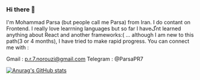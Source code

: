 ### Hi there 👋

I'm Mohammad Parsa (but people call me Parsa) from Iran. I do contant on Frontend. I really love learrning languages but so far I haveگnt learned anything about React and another frameworks:( ...  although I am new to this path(3 or 4 months), I have tried to make rapid progress. 
You can connect me with :

Gmail : p.r.7.norouzi@gmail.com
Telegram : @ParsaPR7

[![Anurag's GitHub stats](https://github-readme-stats.vercel.app/api?username=mopano)](https://github.com/anuraghazra/github-readme-stats)
